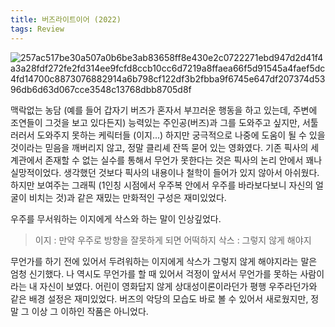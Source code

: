 ```yaml
---
title: 버즈라이트이어 (2022)
tags: Review
---
```


![257ac517be30a507a0b6be3ab83658ff8e430e2c0722271ebd947d2d41f4a3a28fdf272fe2fd314ee9fcfd8ccb10cc6d7219a8ffaea66f5d91545a4faef5dc4fd14700c8873076882914a6b798cf122df3b2fbba9f6745e647df207374d5396db6d63d067cce3548c13768dbb8705d8f](https://user-images.githubusercontent.com/50545088/183289677-02297545-29ec-4f6e-93a9-a492bb373cfd.jpeg)

맥락없는 농담 (예를 들어 갑자기 버즈가 혼자서 부끄러운 행동을 하고 있는데, 주변에 조연들이 그것을 보고 있다든지) 능력있는 주인공(버즈)과 그를 도와주고 싶지만, 서툴러러서 도와주지 못하는 케릭터들 (이지...) 하지만 궁극적으로 나중에 도움이 될 수 있을 것이라는 믿음을 깨버리지 않고, 정말 클리셰 잔뜩 묻어 있는 영화였다. 기존 픽사의 세계관에서 존재할 수 없는 실수를 통해서 무언가 못한다는 것은 픽사의 논리 안에서 꽤나 실망적이었다. 생각했던 것보다 픽사의 내용이나 철학이 들어가 있지 않아서 아쉬웠다. 하지만 보여주는 그래픽 (1인칭 시점에서 우주복 안에서 우주를 바라보다보니 자신의 얼굴이 비치는 것)과 같은 재밌는 만화적인 구성은 재미있었다. 

우주를 무서워하는 이지에게 삭스와 하는 말이 인상깊었다.

>이지 : 만약 우주로 방향을 잘못하게 되면 어떡하지
>삭스 : 그렇지 않게 해야지

무언가를 하기 전에 있어서 두려워하는 이지에게 삭스가 그렇지 않게 해야지라는 말은 엄청 신기했다. 나 역시도 무언가를 할 때 있어서 걱정이 앞서서 무언가를 못하는 사람이라는 내 자신이 보였다. 어린이 영화답지 않게 상대성이론이라던가 평행 우주라던가와 같은 배경 설정은 재미있었다. 버즈의 악당의 모습도 바로 볼 수 있어서 새로웠지만, 정말 그 이상 그 이하인 작품은 아니었다.
